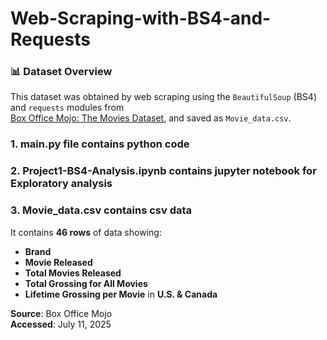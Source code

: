 # Web-Scraping-with-BS4-and-Requests
### 📊 Dataset Overview

This dataset was obtained by web scraping using the `BeautifulSoup` (BS4) and `requests` modules from  
[Box Office Mojo: The Movies Dataset](https://www.boxofficemojo.com/brand/?sort=numReleases&ref_=bo_bns__resort#table), and saved as `Movie_data.csv`.

### 1. main.py file contains python code

### 2. Project1-BS4-Analysis.ipynb contains jupyter notebook for Exploratory analysis
### 3. Movie_data.csv contains csv data

It contains **46 rows** of data showing:
- **Brand**
- **Movie Released**
- **Total Movies Released**
- **Total Grossing for All Movies**
- **Lifetime Grossing per Movie** in **U.S. & Canada**

**Source**: Box Office Mojo  
**Accessed**: July 11, 2025
